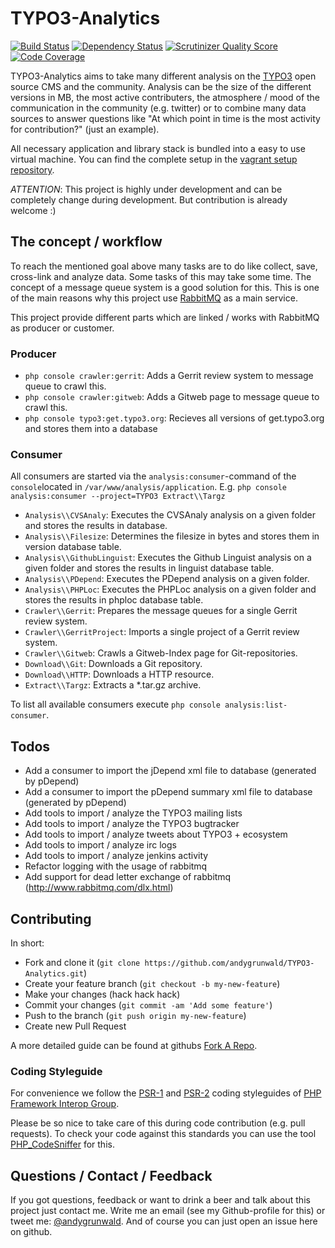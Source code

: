 # TYPO3-Analytics 

[![Build Status](https://travis-ci.org/andygrunwald/TYPO3-Analytics.png?branch=master)](https://travis-ci.org/andygrunwald/TYPO3-Analytics)
[![Dependency Status](https://www.versioneye.com/user/projects/52ff3ba2ec1375bab100022a/badge.png)](https://www.versioneye.com/user/projects/52ff3ba2ec1375bab100022a)
[![Scrutinizer Quality Score](https://scrutinizer-ci.com/g/andygrunwald/TYPO3-Analytics/badges/quality-score.png?s=fa5eb02b03f8c63636e620caf8734c187769e3e2)](https://scrutinizer-ci.com/g/andygrunwald/TYPO3-Analytics/)
[![Code Coverage](https://scrutinizer-ci.com/g/andygrunwald/TYPO3-Analytics/badges/coverage.png?s=10a00adba7915f1687f28cbdbcb77e97f90a96ae)](https://scrutinizer-ci.com/g/andygrunwald/TYPO3-Analytics/) 

TYPO3-Analytics aims to take many different analysis on the [TYPO3](http://typo3org/) open source CMS and the community.
Analysis can be the size of the different versions in MB, the most active contributers, the atmosphere / mood of the
communication in the community (e.g. twitter) or to combine many data sources to answer questions like "At which point in time
is the most activity for contribution?" (just an example).

All necessary application and library stack is bundled into a easy to use virtual machine. You can find the complete setup in the [vagrant setup repository](https://github.com/andygrunwald/TYPO3-Analytics-Vagrant).

*ATTENTION*: This project is highly under development and can be completely change during development. But contribution is already welcome :)

## The concept / workflow

To reach the mentioned goal above many tasks are to do like collect, save, cross-link and analyze data.
Some tasks of this may take some time. The concept of a message queue system is a good solution for this.
This is one of the main reasons why this project use [RabbitMQ](http://www.rabbitmq.com/) as a main service.

This project provide different parts which are linked / works with RabbitMQ as producer or customer.

### Producer

* `php console crawler:gerrit`: Adds a Gerrit review system to message queue to crawl this.
* `php console crawler:gitweb`: Adds a Gitweb page to message queue to crawl this.
* `php console typo3:get.typo3.org`: Recieves all versions of get.typo3.org and stores them into a database

### Consumer

All consumers are started via the `analysis:consumer`-command of the `console`located in `/var/www/analysis/application`.
E.g. `php console analysis:consumer --project=TYPO3 Extract\\Targz`

* `Analysis\\CVSAnaly`: Executes the CVSAnaly analysis on a given folder and stores the results in database.
* `Analysis\\Filesize`: Determines the filesize in bytes and stores them in version database table.
* `Analysis\\GithubLinguist`: Executes the Github Linguist analysis on a given folder and stores the results in linguist database table.
* `Analysis\\PDepend`: Executes the PDepend analysis on a given folder.
* `Analysis\\PHPLoc`: Executes the PHPLoc analysis on a given folder and stores the results in phploc database table.
* `Crawler\\Gerrit`: Prepares the message queues for a single Gerrit review system.
* `Crawler\\GerritProject`: Imports a single project of a Gerrit review system.
* `Crawler\\Gitweb`: Crawls a Gitweb-Index page for Git-repositories.
* `Download\\Git`: Downloads a Git repository.
* `Download\\HTTP`: Downloads a HTTP resource.
* `Extract\\Targz`: Extracts a *.tar.gz archive.

To list all available consumers execute `php console analysis:list-consumer`.

## Todos

* Add a consumer to import the jDepend xml file to database (generated by pDepend)
* Add a consumer to import the pDepend summary xml file to database (generated by pDepend)
* Add tools to import / analyze the TYPO3 mailing lists
* Add tools to import / analyze the TYPO3 bugtracker
* Add tools to import / analyze tweets about TYPO3 + ecosystem
* Add tools to import / analyze irc logs
* Add tools to import / analyze jenkins activity
* Refactor logging with the usage of rabbitmq
* Add support for dead letter exchange of rabbitmq (http://www.rabbitmq.com/dlx.html)

## Contributing

In short:

* Fork and clone it (`git clone https://github.com/andygrunwald/TYPO3-Analytics.git`)
* Create your feature branch (`git checkout -b my-new-feature`)
* Make your changes (hack hack hack)
* Commit your changes (`git commit -am 'Add some feature'`)
* Push to the branch (`git push origin my-new-feature`)
* Create new Pull Request

A more detailed guide can be found at githubs [Fork A Repo](https://help.github.com/articles/fork-a-repo).

### Coding Styleguide

For convenience we follow the [PSR-1](http://www.php-fig.org/psr/psr-1/) and [PSR-2](http://www.php-fig.org/psr/psr-2/) coding styleguides of [PHP Framework Interop Group](http://www.php-fig.org/).

Please be so nice to take care of this during code contribution (e.g. pull requests).
To check your code against this standards you can use the tool [PHP_CodeSniffer](https://github.com/squizlabs/PHP_CodeSniffer/) for this.

## Questions / Contact / Feedback

If you got questions, feedback or want to drink a beer and talk about this project just contact me.
Write me an email (see my Github-profile for this) or tweet me: [@andygrunwald](http://twitter.com/andygrunwald).
And of course you can just open an issue here on github.
